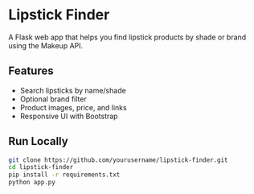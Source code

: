#  Lipstick Finder

A Flask web app that helps you find lipstick products by shade or brand using the Makeup API.

## Features

- Search lipsticks by name/shade
- Optional brand filter
- Product images, price, and links
- Responsive UI with Bootstrap

## Run Locally

```bash
git clone https://github.com/yourusername/lipstick-finder.git
cd lipstick-finder
pip install -r requirements.txt
python app.py
